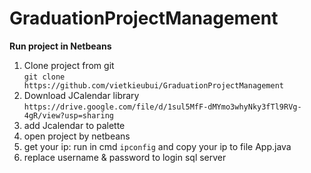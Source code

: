 # GraduationProjectManagement

**Run project in Netbeans**                    
1.  Clone project from git                  
`git clone https://github.com/vietkieubui/GraduationProjectManagement`                
2. Download JCalendar library    
`https://drive.google.com/file/d/1sul5MfF-dMYmo3whyNky3fTl9RVg-4gR/view?usp=sharing`    
3. add Jcalendar to palette  
4. open project by netbeans
5. get your ip: run in cmd `ipconfig` and copy your ip to file App.java
6. replace username & password to login sql server

